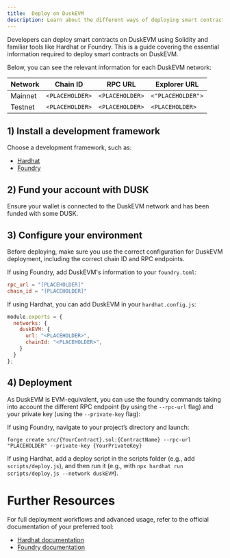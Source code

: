 ```yaml
---
title:  Deploy on DuskEVM
description: Learn about the different ways of deploying smart contracts on DuskEVM.
---
```



Developers can deploy smart contracts on DuskEVM using Solidity and familiar tools like Hardhat or Foundry. This is a guide covering the essential information required to deploy smart contracts on DuskEVM.

Below, you can see the relevant information for each DuskEVM network:

| **Network** | **Chain ID**             | **RPC URL**                   | **Explorer URL**                           |
| ------- | -------------------- | ------------------------- | --------------------------------------- |
| Mainnet | `<PLACEHOLDER>` | `<PLACEHOLDER>`       | `<"PLACEHOLDER">`          |
| Testnet | `<PLACEHOLDER>` | `<PLACEHOLDER>`       | `<PLACEHOLDER>`  |


## 1) Install a development framework
Choose a development framework, such as:
- <a href="https://hardhat.org/" target="_blank">Hardhat</a>
- <a href="https://getfoundry.sh/" target="_blank">Foundry</a>

## 2) Fund your account with DUSK
Ensure your wallet is connected to the DuskEVM network and has been funded with some DUSK.

## 3) Configure your environment

Before deploying, make sure you use the correct configuration for DuskEVM deployment, including the correct chain ID and RPC endpoints.

If using Foundry, add DuskEVM's information to your `foundry.toml`:

```toml
rpc_url = "[PLACEHOLDER]"
chain_id = "[PLACEHOLDER]"
```

If using Hardhat, you can add DuskEVM in your `hardhat.config.js`: 

```js
module.exports = {
  networks: {
    duskEVM: {
      url: "<PLACEHOLDER>",
      chainId: "<PLACEHOLDER>",
    }
  }
};
```

## 4) Deployment
As DuskEVM is EVM-equivalent, you can use the foundry commands taking into account the different RPC endpoint (by using the `--rpc-url` flag) and your private key (using the `--private-key` flag):

If using Foundry, navigate to your project’s directory and launch: 

```
forge create src/{YourContract}.sol:{ContractName} --rpc-url "PLACEHOLDER" --private-key {YourPrivateKey}
```

If using Hardhat, add a deploy script in the scripts folder (e.g., add `scripts/deploy.js`), and then run it (e.g., with `npx hardhat run scripts/deploy.js --network duskEVM`).

# Further Resources

For full deployment workflows and advanced usage, refer to the official documentation of your preferred tool:

- <a href="https://hardhat.org/getting-started/" target="_blank">Hardhat documentation</a>
- <a href="https://getfoundry.sh/" target="_blank">Foundry documentation</a>